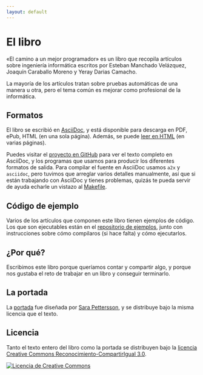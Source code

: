 ```yaml
---
layout: default
---
```

El libro
========

«El camino a un mejor programador» es un libro que recopila artículos
sobre ingeniería informática escritos por Esteban Manchado Velázquez,
Joaquín Caraballo Moreno y Yeray Darias Camacho.

La mayoría de los artículos tratan sobre pruebas automáticas de una
manera u otra, pero el tema común es mejorar como profesional de la
informática.

Formatos
--------

El libro se escribió en
[AsciiDoc](http://www.methods.co.nz/asciidoc/), y está disponible para
descarga en PDF, ePub, HTML (en una sola página). Además, se puede
[leer en HTML](/html/) (en varias páginas).

Puedes visitar el [proyecto en
GitHub](https://github.com/emanchado/camino-mejor-programador) para
ver el texto completo en AsciiDoc, y los programas que usamos para
producir los diferentes formatos de salida. Para compilar el fuente en
AsciiDoc usamos `a2x` y `asciidoc`, pero tuvimos que arreglar varios
detalles manualmente, así que si están trabajando con AsciiDoc y
tienes problemas, quizás te pueda servir de ayuda echarle un vistazo
al
[Makefile](https://raw.github.com/emanchado/camino-mejor-programador/master/Makefile).

Código de ejemplo
-----------------

Varios de los artículos que componen este libro tienen ejemplos de
código. Los que son ejecutables están en el [repositorio de
ejemplos](https://github.com/emanchado/camino-mejor-programador-codigo),
junto con instrucciones sobre cómo compilaros (si hace falta) y
cómo ejecutarlos.

¿Por qué?
---------

Escribimos este libro porque queríamos contar y compartir algo, y
porque nos gustaba el reto de trabajar en un libro y conseguir
terminarlo.

La portada
----------

La
[portada](https://raw.github.com/emanchado/camino-mejor-programador/master/cover.png)
fue diseñada por [Sara Pettersson](http://www.sarap.se/), y se
distribuye bajo la misma licencia que el texto.

Licencia
--------

Tanto el texto entero del libro como la portada se distribuyen bajo la
[licencia Creative Commons Reconocimiento-CompartirIgual
3.0](http://creativecommons.org/licenses/by-sa/3.0/deed.es_ES").

<a rel="license"
   href="http://creativecommons.org/licenses/by-sa/3.0/deed.es_ES">
  <img alt="Licencia de Creative Commons" style="border-width:0"
     src="http://i.creativecommons.org/l/by-sa/3.0/88x31.png" />
</a>
